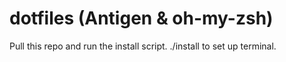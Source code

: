 # dotfiles (Antigen & oh-my-zsh)

Pull this repo and run the install script. ./install to set up terminal.
